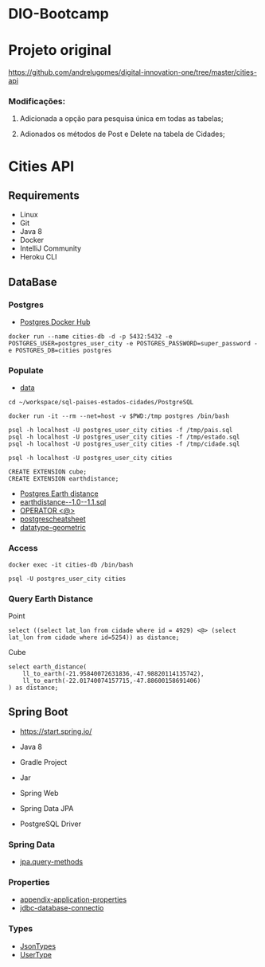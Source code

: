 # DIO-Bootcamp

# Projeto original

https://github.com/andrelugomes/digital-innovation-one/tree/master/cities-api

### Modificações:

1. Adicionada a opção para pesquisa única em todas as tabelas;

2. Adionados os métodos de Post e Delete na tabela de Cidades;

   

# Cities API

## Requirements

- Linux
- Git
- Java 8
- Docker
- IntelliJ Community
- Heroku CLI

## DataBase

### Postgres

- [Postgres Docker Hub](https://hub.docker.com/_/postgres)

```
docker run --name cities-db -d -p 5432:5432 -e POSTGRES_USER=postgres_user_city -e POSTGRES_PASSWORD=super_password -e POSTGRES_DB=cities postgres
```

### Populate

- [data](https://github.com/chinnonsantos/sql-paises-estados-cidades/tree/master/PostgreSQL)

```
cd ~/workspace/sql-paises-estados-cidades/PostgreSQL

docker run -it --rm --net=host -v $PWD:/tmp postgres /bin/bash

psql -h localhost -U postgres_user_city cities -f /tmp/pais.sql
psql -h localhost -U postgres_user_city cities -f /tmp/estado.sql
psql -h localhost -U postgres_user_city cities -f /tmp/cidade.sql

psql -h localhost -U postgres_user_city cities

CREATE EXTENSION cube; 
CREATE EXTENSION earthdistance;
```

- [Postgres Earth distance](https://www.postgresql.org/docs/current/earthdistance.html)
- [earthdistance--1.0--1.1.sql](https://github.com/postgres/postgres/blob/master/contrib/earthdistance/earthdistance--1.0--1.1.sql)
- [OPERATOR <@>](https://github.com/postgres/postgres/blob/master/contrib/earthdistance/earthdistance--1.1.sql)
- [postgrescheatsheet](https://postgrescheatsheet.com/#/tables)
- [datatype-geometric](https://www.postgresql.org/docs/current/datatype-geometric.html)

### Access

```
docker exec -it cities-db /bin/bash

psql -U postgres_user_city cities
```

### Query Earth Distance

Point

```
select ((select lat_lon from cidade where id = 4929) <@> (select lat_lon from cidade where id=5254)) as distance;
```

Cube

```
select earth_distance(
    ll_to_earth(-21.95840072631836,-47.98820114135742), 
    ll_to_earth(-22.01740074157715,-47.88600158691406)
) as distance;
```

## Spring Boot

- https://start.spring.io/

- Java 8
- Gradle Project
- Jar
- Spring Web
- Spring Data JPA
- PostgreSQL Driver

### Spring Data

- [jpa.query-methods](https://docs.spring.io/spring-data/jpa/docs/current/reference/html/#jpa.query-methods)

### Properties

- [appendix-application-properties](https://docs.spring.io/spring-boot/docs/current/reference/html/appendix-application-properties.html)
- [jdbc-database-connectio](https://www.codejava.net/java-se/jdbc/jdbc-database-connection-url-for-common-databases)

### Types

- [JsonTypes](https://github.com/vladmihalcea/hibernate-types)
- [UserType](https://docs.jboss.org/hibernate/orm/3.5/api/org/hibernate/usertype/UserType.html)
